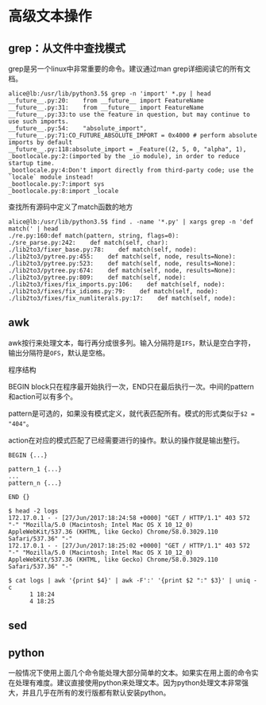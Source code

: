# 高级文本操作

## grep：从文件中查找模式

grep是另一个linux中非常重要的命令。建议通过man grep详细阅读它的所有文档。

    alice@lb:/usr/lib/python3.5$ grep -n 'import' *.py | head
    __future__.py:20:    from __future__ import FeatureName
    __future__.py:31:    from __future__ import FeatureName
    __future__.py:33:to use the feature in question, but may continue to use such imports.
    __future__.py:54:    "absolute_import",
    __future__.py:71:CO_FUTURE_ABSOLUTE_IMPORT = 0x4000 # perform absolute imports by default
    __future__.py:118:absolute_import = _Feature((2, 5, 0, "alpha", 1),
    _bootlocale.py:2:(imported by the _io module), in order to reduce startup time.
    _bootlocale.py:4:Don't import directly from third-party code; use the `locale` module instead!
    _bootlocale.py:7:import sys
    _bootlocale.py:8:import _locale

查找所有源码中定义了match函数的地方

    alice@lb:/usr/lib/python3.5$ find . -name '*.py' | xargs grep -n 'def match(' | head
    ./re.py:160:def match(pattern, string, flags=0):
    ./sre_parse.py:242:    def match(self, char):
    ./lib2to3/fixer_base.py:78:    def match(self, node):
    ./lib2to3/pytree.py:455:    def match(self, node, results=None):
    ./lib2to3/pytree.py:523:    def match(self, node, results=None):
    ./lib2to3/pytree.py:674:    def match(self, node, results=None):
    ./lib2to3/pytree.py:809:    def match(self, node):
    ./lib2to3/fixes/fix_imports.py:106:    def match(self, node):
    ./lib2to3/fixes/fix_idioms.py:79:    def match(self, node):
    ./lib2to3/fixes/fix_numliterals.py:17:    def match(self, node):

## awk

awk按行来处理文本，每行再分成很多列。输入分隔符是`IFS`，默认是空白字符，输出分隔符是`OFS`，默认是空格。

程序结构

BEGIN block只在程序最开始执行一次，END只在最后执行一次。中间的pattern和action可以有多个。

pattern是可选的，如果没有模式定义，就代表匹配所有。模式的形式类似于`$2 = "404"`。

action在对应的模式匹配了已经需要进行的操作。默认的操作就是输出整行。

    BEGIN {...}
    
    pattern_1 {...}
    ...
    pattern_n {...}
    
    END {}

    $ head -2 logs
    172.17.0.1 - - [27/Jun/2017:18:24:58 +0000] "GET / HTTP/1.1" 403 572 "-" "Mozilla/5.0 (Macintosh; Intel Mac OS X 10_12_0) AppleWebKit/537.36 (KHTML, like Gecko) Chrome/58.0.3029.110 Safari/537.36" "-"
    172.17.0.1 - - [27/Jun/2017:18:25:02 +0000] "GET / HTTP/1.1" 403 572 "-" "Mozilla/5.0 (Macintosh; Intel Mac OS X 10_12_0) AppleWebKit/537.36 (KHTML, like Gecko) Chrome/58.0.3029.110 Safari/537.36" "-"

    $ cat logs | awk '{print $4}' | awk -F':' '{print $2 ":" $3}' | uniq -c
          1 18:24
          4 18:25

## sed

## python

一般情况下使用上面几个命令能处理大部分简单的文本。如果实在用上面的命令实在处理有难度。建议直接使用python来处理文本。因为python处理文本非常强大，并且几乎在所有的发行版都有默认安装python。